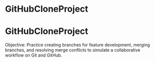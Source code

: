 # GitHubCloneProject
# GitHubCloneProject
Objective: Practice creating branches for feature development, merging branches, and resolving merge conflicts to simulate a collaborative workflow on Git and GitHub.
